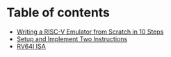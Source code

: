# Table of contents

* [Writing a RISC-V Emulator from Scratch in 10 Steps](README.md)
* [Setup and Implement Two Instructions](setup-and-implement-two-instructions.md)
* [RV64I ISA](rv64i-isa.md)


